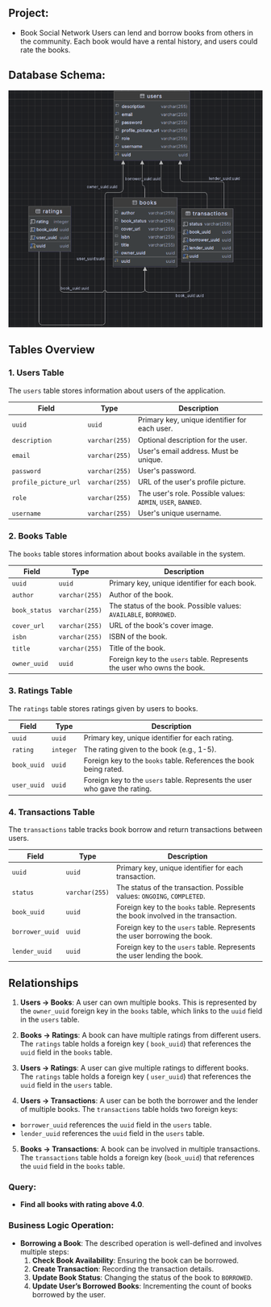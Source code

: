 ## Project:

- Book Social Network
  Users can lend and borrow books from others in the community. Each book would have a rental history, and users could
  rate the books.

## Database Schema:

![image info](database.png)

## Tables Overview

### 1. **Users Table**

The `users` table stores information about users of the application.

| Field                 | Type           | Description                                                  |
|-----------------------|----------------|--------------------------------------------------------------|
| `uuid`                | `uuid`         | Primary key, unique identifier for each user.                |
| `description`         | `varchar(255)` | Optional description for the user.                           |
| `email`               | `varchar(255)` | User's email address. Must be unique.                        |
| `password`            | `varchar(255)` | User's password.                                             |
| `profile_picture_url` | `varchar(255)` | URL of the user's profile picture.                           |
| `role`                | `varchar(255)` | The user's role. Possible values: `ADMIN`, `USER`, `BANNED`. |
| `username`            | `varchar(255)` | User's unique username.                                      |

### 2. **Books Table**

The `books` table stores information about books available in the system.

| Field         | Type           | Description                                                              |
|---------------|----------------|--------------------------------------------------------------------------|
| `uuid`        | `uuid`         | Primary key, unique identifier for each book.                            |
| `author`      | `varchar(255)` | Author of the book.                                                      |
| `book_status` | `varchar(255)` | The status of the book. Possible values: `AVAILABLE`, `BORROWED`.        |
| `cover_url`   | `varchar(255)` | URL of the book's cover image.                                           |
| `isbn`        | `varchar(255)` | ISBN of the book.                                                        |
| `title`       | `varchar(255)` | Title of the book.                                                       |
| `owner_uuid`  | `uuid`         | Foreign key to the `users` table. Represents the user who owns the book. |

### 3. **Ratings Table**

The `ratings` table stores ratings given by users to books.

| Field       | Type      | Description                                                                |
|-------------|-----------|----------------------------------------------------------------------------|
| `uuid`      | `uuid`    | Primary key, unique identifier for each rating.                            |
| `rating`    | `integer` | The rating given to the book (e.g., 1-5).                                  |
| `book_uuid` | `uuid`    | Foreign key to the `books` table. References the book being rated.         |
| `user_uuid` | `uuid`    | Foreign key to the `users` table. Represents the user who gave the rating. |

### 4. **Transactions Table**

The `transactions` table tracks book borrow and return transactions between users.

| Field           | Type           | Description                                                                        |
|-----------------|----------------|------------------------------------------------------------------------------------|
| `uuid`          | `uuid`         | Primary key, unique identifier for each transaction.                               |
| `status`        | `varchar(255)` | The status of the transaction. Possible values: `ONGOING`, `COMPLETED`.            |
| `book_uuid`     | `uuid`         | Foreign key to the `books` table. Represents the book involved in the transaction. |
| `borrower_uuid` | `uuid`         | Foreign key to the `users` table. Represents the user borrowing the book.          |
| `lender_uuid`   | `uuid`         | Foreign key to the `users` table. Represents the user lending the book.            |

## Relationships

1. **Users → Books**: A user can own multiple books. This is represented by the `owner_uuid` foreign key in the `books`
   table, which links to the `uuid` field in the `users` table.

2. **Books → Ratings**: A book can have multiple ratings from different users. The `ratings` table holds a foreign key (
   `book_uuid`) that references the `uuid` field in the `books` table.

3. **Users → Ratings**: A user can give multiple ratings to different books. The `ratings` table holds a foreign key (
   `user_uuid`) that references the `uuid` field in the `users` table.

4. **Users → Transactions**: A user can be both the borrower and the lender of multiple books. The `transactions` table
   holds two foreign keys:

- `borrower_uuid` references the `uuid` field in the `users` table.
- `lender_uuid` references the `uuid` field in the `users` table.

5. **Books → Transactions**: A book can be involved in multiple transactions. The `transactions` table holds a foreign
   key (`book_uuid`) that references the `uuid` field in the `books` table.

### Query:

- **Find all books with rating above 4.0**.

### Business Logic Operation:

- **Borrowing a Book**: The described operation is well-defined and involves multiple steps:
    1. **Check Book Availability**: Ensuring the book can be borrowed.
    2. **Create Transaction**: Recording the transaction details.
    3. **Update Book Status**: Changing the status of the book to `BORROWED`.
    4. **Update User’s Borrowed Books**: Incrementing the count of books borrowed by the user.